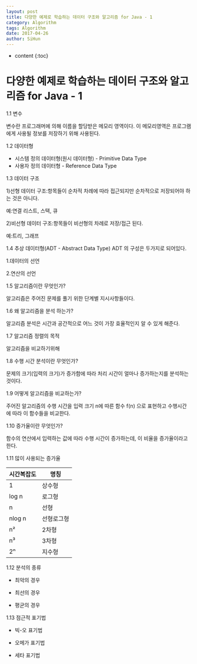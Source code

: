 ```yaml
---
layout: post
title: 다양한 예제로 학습하는 데이터 구조와 알고리즘 for Java - 1
category: Algorithm
tags: Algorithm
date: 2017-04-26
author: SiHun
---
```


* content
{:toc}

다양한 예제로 학습하는 데이터 구조와 알고리즘 for Java - 1
==========================================================

1.1 변수

변수란 프로그래머에 의해 이름을 할당받은 메모리 영역이다. 이 메모리영역은 프로그램에게 사용될 정보를 저장하기 위해 사용된다.

1.2 데이터형

* 시스템 정의 데이터형(원시 데이터형) - Primitive Data Type
* 사용자 정의 데이터형 - Reference Data Type

1.3 데이터 구조

1)선형 데이터 구조:항목들이 순차적 차례에 따라 접근되지만 순차적으로 저장되어야 하는 것은 아니다.

예:연결 리스트, 스택, 큐

2)비선형 데이터 구조:항목들이 비선형의 차례로 저장/접근 된다.

예:트리, 그래프

1.4 추상 데이터형(ADT - Abstract Data Type)
ADT 의 구성은 두가지로 되어있다.

1.데이터의 선언

2.연산의 선언

1.5 알고리즘이란 무엇인가?

알고리즘은 주어진 문제를 풀기 위한 단계별 지시사항들이다.

1.6 왜 알고리즘을 분석 하는가?

알고리즘 분석은 시간과 공간적으로 어느 것이 가장 효율적인지 알 수 있게 해준다.

1.7 알고리즘 정렬의 목적

알고리즘을 비교하기위해

1.8 수행 시간 분석이란 무엇인가?

문제의 크기(입력의 크기)가 증가함에 따라 처리 시간이 얼마나 증가하는지를 분석하는 것이다.

1.9 어떻게 알고리즘을 비교하는가?

주어진 알고리즘의 수행 시간을 입력 크기 n에 따른 함수 f(n) 으로 표현하고 수행시간에 따라 이 함수들을 비교한다.

1.10 증가율이란 무엇인가?

함수의 연산에서 입력하는 값에 따라 수행 시간이 증가하는데, 이 비율을 증가율이라고 한다.

1.11 많이 사용되는 증가율

시간복잡도 | 명칭 
----- | ----- 
1 | 상수형 
log n| 로그형
n| 선형
nlog n| 선형로그형
n²| 2차형
n³| 3차형
2ⁿ| 지수형

1.12 분석의 종류

* 최악의 경우

* 최선의 경우

* 평균의 경우

1.13 점근적 표기법

* 빅-오 표기법


* 오메가 표기법

* 세타 표기법
